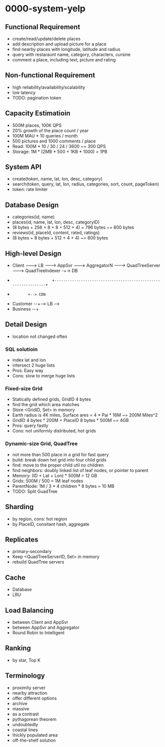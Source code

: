 # 0000-system-yelp

## Functional Requirement
- create/read/update/delete places
- add description and upload picture for a place
- find nearby places with longitude, latitude and radius
- query with restaraunt name, category, characters, cursine
- comment a place, including text, picture and rating

## Non-functional Requirement
- high reliability/availability/scalability
- low latency
- TODO: pagination token

## Capacity Estimatioin
- 500M places, 100K QPS
- 20% growth of the place count / year
- 100M MAU * 10 queries / month
- 500 pictures and 1000 comments / place
- Read: 100M * 10 / 30 / 24 / 3600 ~= 300 QPS
- Storage: 1M * (2MB * 500 + 1KB * 1000) = 1PB

## System API
- create(token, name, lat, lon, desc, category)
- search(token, query, lat, lon, radius, categories, sort, count, pageToken)
- token: rate limiter

## Database Design
- categories(id, name)
- places(id, name, lat, lon, desc, categoryID)
- (8 bytes + 256 + 8 + 8 + 512 + 4) = 796 bytes ~= 800 bytes
- reviews(id, placeId, content, rated, ratings)
- (8 bytes + 8 bytes + 512 + 4 + 4) ~= 600 bytes


## High-level Design

- Client ---> LB ---> AppSvr ---> AggregatorN ---> QuadTreeServer ---> QuadTreeIndexer -+-> DB
-                       +---------------------------------------------------------------+

-            +--> CDN
- Customer --+--> LB -->
- Business --+

## Detail Design
- location not changed often

### SQL solutioin
- index lat and lon
- intersect 2 huge lists
- Pros: Easy way
- Cons: slow to merge huge lists

### Fixed-size Grid
- Statically defined grids, GridID 4 bytes
- find the grid which area matches
- Store <GridID, Set<PlaceID>> in memory
- Earth radius is 4K miles, Surface ares = 4 * Pai * 16M ~= 200M Miles^2
- GridID 4 bytes * 200M + PlaceID 8 bytes * 500M ~= 4GB
- Pros: query fastly
- Cons: not uniformly distributed, hot grids

### Dynamic-size Grid, QuadTree
- not more than 500 place in a grid for fast query
- build: break down hot grid into four child grids
- find: move to the proper child util no children
- find neighbors: doubly linked list of leaf nodes, or pointer to parent
- Memory: (ID + Lat + Lon) * 500M = 12 GB
- Grids: 500M / 500 = 1M leaf nodes
- ParentNode: 1M / 3 * 4 children * 8 bytes = 10 MB
- TODO: Split GuadTree

## Sharding
- by region, cons: hot region
- by PlaceID, consitant hash, aggregate

## Replicates
- primary-secondary
- Keep <QuadTreeServerID, Set<Place>> in memory
- rebuild QuadTree servers

## Cache
- Database
- LRU

## Load Balancing
- between Client and AppSvr
- between AppSvr and Aggregator
- Round Robin to Intelligent

## Ranking
- by star, Top K


## Terminology
- proximity server
- nearby attraction
- offer different options
- archive
- massive
- as a contrast
- pythagorean theorem
- undoubtedly
- coastal lines
- thickly populated area
- off-the-shelf solution


